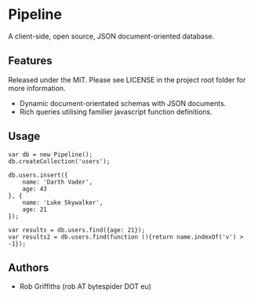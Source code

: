 # Pipeline

A client-side, open source, JSON document-oriented database.

## Features

Released under the MIT. Please see LICENSE in the project root folder for more
information.

- Dynamic document-orientated schemas with JSON documents.
- Rich queries utilising familier javascript function definitions.

## Usage

    var db = new Pipeline();
    db.createCollection('users');
    
    db.users.insert({
    	name: 'Darth Vader',
    	age: 43
    }, {
    	name: 'Luke Skywalker',
    	age: 21
    });
    
    var results = db.users.find({age: 21});
    var results2 = db.users.find(function (){return name.indexOf('v') > -1});

## Authors

  * Rob Griffiths (rob AT bytespider DOT eu)
